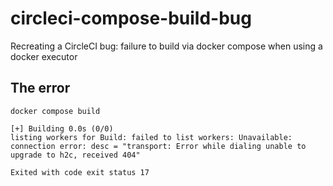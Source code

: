 # circleci-compose-build-bug
Recreating a CircleCI bug: failure to build via docker compose when using a docker executor

## The error

```
docker compose build

[+] Building 0.0s (0/0)                                                         
listing workers for Build: failed to list workers: Unavailable: connection error: desc = "transport: Error while dialing unable to upgrade to h2c, received 404"

Exited with code exit status 17
```
